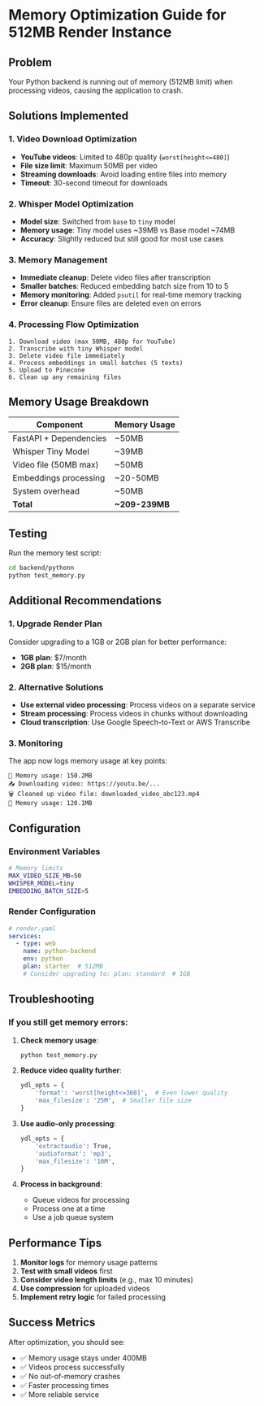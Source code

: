 # Memory Optimization Guide for 512MB Render Instance

## Problem
Your Python backend is running out of memory (512MB limit) when processing videos, causing the application to crash.

## Solutions Implemented

### 1. **Video Download Optimization**
- **YouTube videos**: Limited to 480p quality (`worst[height<=480]`)
- **File size limit**: Maximum 50MB per video
- **Streaming downloads**: Avoid loading entire files into memory
- **Timeout**: 30-second timeout for downloads

### 2. **Whisper Model Optimization**
- **Model size**: Switched from `base` to `tiny` model
- **Memory usage**: Tiny model uses ~39MB vs Base model ~74MB
- **Accuracy**: Slightly reduced but still good for most use cases

### 3. **Memory Management**
- **Immediate cleanup**: Delete video files after transcription
- **Smaller batches**: Reduced embedding batch size from 10 to 5
- **Memory monitoring**: Added `psutil` for real-time memory tracking
- **Error cleanup**: Ensure files are deleted even on errors

### 4. **Processing Flow Optimization**
```
1. Download video (max 50MB, 480p for YouTube)
2. Transcribe with tiny Whisper model
3. Delete video file immediately
4. Process embeddings in small batches (5 texts)
5. Upload to Pinecone
6. Clean up any remaining files
```

## Memory Usage Breakdown

| Component | Memory Usage |
|-----------|-------------|
| FastAPI + Dependencies | ~50MB |
| Whisper Tiny Model | ~39MB |
| Video file (50MB max) | ~50MB |
| Embeddings processing | ~20-50MB |
| System overhead | ~50MB |
| **Total** | **~209-239MB** |

## Testing

Run the memory test script:
```bash
cd backend/pythonn
python test_memory.py
```

## Additional Recommendations

### 1. **Upgrade Render Plan**
Consider upgrading to a 1GB or 2GB plan for better performance:
- **1GB plan**: $7/month
- **2GB plan**: $15/month

### 2. **Alternative Solutions**
- **Use external video processing**: Process videos on a separate service
- **Stream processing**: Process videos in chunks without downloading
- **Cloud transcription**: Use Google Speech-to-Text or AWS Transcribe

### 3. **Monitoring**
The app now logs memory usage at key points:
```
💾 Memory usage: 150.2MB
📥 Downloading video: https://youtu.be/...
🗑️ Cleaned up video file: downloaded_video_abc123.mp4
💾 Memory usage: 120.1MB
```

## Configuration

### Environment Variables
```bash
# Memory limits
MAX_VIDEO_SIZE_MB=50
WHISPER_MODEL=tiny
EMBEDDING_BATCH_SIZE=5
```

### Render Configuration
```yaml
# render.yaml
services:
  - type: web
    name: python-backend
    env: python
    plan: starter  # 512MB
    # Consider upgrading to: plan: standard  # 1GB
```

## Troubleshooting

### If you still get memory errors:

1. **Check memory usage**:
   ```bash
   python test_memory.py
   ```

2. **Reduce video quality further**:
   ```python
   ydl_opts = {
       'format': 'worst[height<=360]',  # Even lower quality
       'max_filesize': '25M',  # Smaller file size
   }
   ```

3. **Use audio-only processing**:
   ```python
   ydl_opts = {
       'extractaudio': True,
       'audioformat': 'mp3',
       'max_filesize': '10M',
   }
   ```

4. **Process in background**:
   - Queue videos for processing
   - Process one at a time
   - Use a job queue system

## Performance Tips

1. **Monitor logs** for memory usage patterns
2. **Test with small videos** first
3. **Consider video length limits** (e.g., max 10 minutes)
4. **Use compression** for uploaded videos
5. **Implement retry logic** for failed processing

## Success Metrics

After optimization, you should see:
- ✅ Memory usage stays under 400MB
- ✅ Videos process successfully
- ✅ No out-of-memory crashes
- ✅ Faster processing times
- ✅ More reliable service 